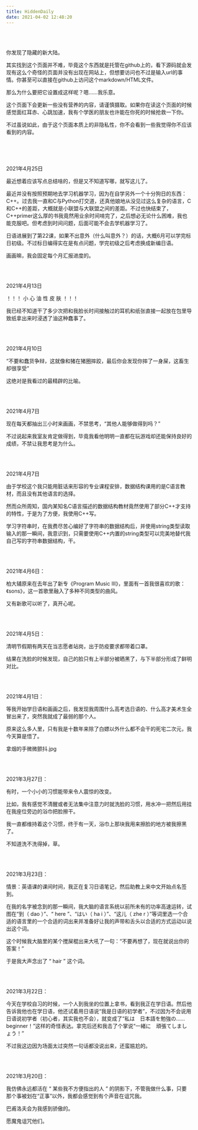 ```yaml
---
title: HiddenDaily
date: 2021-04-02 12:48:20
---
```


 

<br/><br/>

你发现了隐藏的新大陆。

其实找到这个页面并不难，毕竟这个东西就是托管在github上的，看下源码就会发现有这么个奇怪的页面并没有出现在网站上，但想要访问也不过是输入url的事情。你甚至可以直接在github上访问这个markdown/HTML文件。

那么为什么要把它设置成这样呢？嗯……我乐意。

这个页面下会更新一些没有营养的内容，请谨慎摄取。如果你在读这个页面的时候感觉面红耳赤、心跳加速，我有个学医的朋友也许能在你死的时候抢救一下你。

不过虽说如此，由于这个页面本质上的非隐私性，你不会看到一些我觉得你不应该看到的内容。

<br/><br/><br/>

2021年4月25日

最近想着应该写点总结啥的，但是又不知道写哪，就写这儿了。

最近并没有按照预期地去学习机器学习，因为在自学另外一个十分狗日的东西：C++。过去我一直和C与Python打交道，还真他娘地从没见过这么复杂的语言，C和C++的差距，大概就是小联盟与大联盟之间的差距。不过也快结束了，C++primer这么厚的书我竟然用业余时间啃完了，之后想必无论什么困难，我也能克服吧。但考虑到时间问题，后面可能不会去学机器学习了。

日语进展到了第22课，如果不出意外（什么叫意外？）的话，大概6月可以学完标日初级。不过标日编得实在是有点问题，学完初级之后考虑换成新编日语。

画画嘛，我会固定每个月汇报进度的。

<br/><br/>

2021年4月13日

！！！ 小 心 油 性 皮 肤 ！！！

我已经不知道干了多少次把和我脸长时间接触过的耳机和纸张直接一起放在包里导致纸拿出来时浸透了油这种蠢事了。

<br/><br/>

2021年4月10日

“不要和蠢货争辩，这就像和猪在猪圈摔跤，最后你会发现你摔了一身屎，这畜生却很享受”

这绝对是我看过的最精辟的比喻。

<br/><br/>

2021年4月7日

现在每天都抽出三小时来画画，不禁思考，“其他人能够做得到吗？”

不过说起来我室友肯定做得到，毕竟我看他明明一直都在玩游戏却还能保持良好的成绩，不禁让我思考是为什么。

<br/><br/>

2021年4月7日

由于学校这个我只能用脏话来形容的专业课程安排，数据结构课用的是C语言教材，而且没有其他语言的选择。

然而众所周知，国内某知名C语言描述的数据结构教材竟然使用了部分C++才支持的特性，于是为了方便，我使用C++写。

学习字符串时，在我费尽苦心编好了字符串的数据结构后，并使用string类型读取输入的那一瞬间，我意识到，只需要使用C++内置的string类型可以完美地替代我自己写的字符串数据结构，干。

<br/><br/>

2021年4月6日：

柏大辅原来在去年出了新专《Program Music Ⅲ》，里面有一首我很喜欢的歌：《sons》，这一首歌里融入了多种不同类型的曲风。

又有新歌可以听了，真开心呢。

<br/><br/>

2021年4月5日：

清明节假期有两天在当志愿者站岗，出于防疫要求都带着口罩。

结果在洗脸的时候发现，自己的脸只有上半部分被晒黑了，与下半部分形成了鲜明对比。

<br/><br/>

2021年4月1日：

等我开始学日语和画画之后，我发现我周围什么高考选日语的、什么高才美术生全冒出来了，突然我就成了最弱的那个人。

原来这么多人里，只有我是十数年来除了白嫖以外什么都不会干的死宅二次元，我今天算是悟了。

拿烟的手微微颤抖.jpg

<br/><br/>

2021年3月27日：

有时，一个小小的习惯能带来令人震惊的改变。

比如，我有感觉不清醒或者无法集中注意力时就洗脸的习惯，用水冲一把然后用挂在我座位旁边的浴巾把脸擦干。

我一直都维持着这个习惯，终于有一天，浴巾上那块我用来擦脸的地方被我擦黑了。

不知道洗不洗得掉，草。

<br/><br/>

2021年3月23日：

情景：英语课的课间时间，我正在复习日语笔记，然后助教上来中文开始点名签到。

在我的名字被念到的那一瞬间，我大脑的语言系统以前所未有的功率高速运转，试图在“到（ dao ）”、“ here ”、“はい（ ha i ）”、“这儿（ zhe r ）”等词里选一个合适的语言里的一个合适的词出来并准备好让我的声带和舌头以合适的方式运动以说出这个词。

这个时候我大脑里的某个搅屎棍出来大吼了一句：“不要再想了，现在就说出你的答案！”

于是我大声念出了 “ hair ” 这个词。

<br/><br/>

2021年3月22日：

今天在学校自习的时候，一个人到我坐的位置上拿书，看到我正在学日语。然后他告诉我他也在学日语，他还试着用日语说“我是日语的初学者”，不过因为不会说用日语说初学者（初心者，其实我也不会），就变成了“私は　日本語を勉強の……beginner！”这样的奇怪表达。拿完后还和我击了个掌说“一緒に　頑張てしましょう！”

不过我这边因为场面太过突然一句话都没说出来，还蛮尴尬的。

<br/><br/>

2021年3月20日：

我仿佛永远都活在 “ 某些我不方便指出的人 ” 的阴影下，不管我做什么事，只要那个事被划在“正事”以外，我都会感觉到有个声音在诅咒我。

巴甫洛夫会为我感到骄傲的。

愿魔鬼诅咒他们。